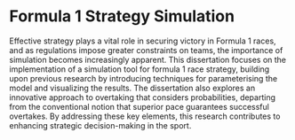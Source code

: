 # Formula 1 Strategy Simulation

Effective strategy plays a vital role in securing victory in Formula 1 races, and as regulations impose greater constraints on teams, the importance of simulation becomes increasingly apparent. This dissertation focuses on the implementation of a simulation tool for formula 1 race strategy, building upon previous research by introducing techniques for parameterising the model and visualizing the results. The dissertation also explores an innovative approach to overtaking that considers probabilities, departing from the conventional notion that superior pace guarantees successful overtakes. By addressing these key elements, this research contributes to enhancing strategic decision-making in the sport.

